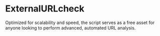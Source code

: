 # ExternalURLcheck
Optimized for scalability and speed, the script serves as a free asset for anyone looking to perform advanced, automated URL analysis.
